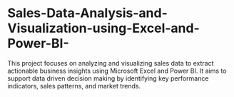 # Sales-Data-Analysis-and-Visualization-using-Excel-and-Power-BI-
This project focuses on analyzing and visualizing sales data to extract actionable business insights using Microsoft Excel and Power BI. It aims to support data driven decision making by identifying key performance indicators, sales patterns, and market trends.
